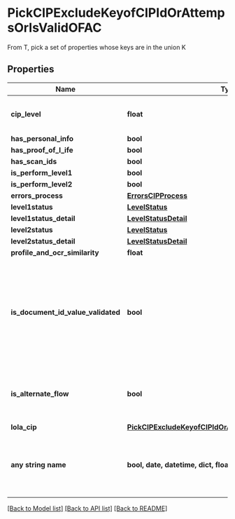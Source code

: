 # PickCIPExcludeKeyofCIPIdOrAttempsOrIsValidOFAC

From T, pick a set of properties whose keys are in the union K

## Properties
Name | Type | Description | Notes
------------ | ------------- | ------------- | -------------
**cip_level** | **float** | this will updated  from event queue | 
**has_personal_info** | **bool** |  | 
**has_proof_of_l_ife** | **bool** |  | 
**has_scan_ids** | **bool** |  | 
**is_perform_level1** | **bool** |  | 
**is_perform_level2** | **bool** |  | 
**errors_process** | [**ErrorsCIPProcess**](ErrorsCIPProcess.md) |  | 
**level1status** | [**LevelStatus**](LevelStatus.md) |  | 
**level1status_detail** | [**LevelStatusDetail**](LevelStatusDetail.md) |  | 
**level2status** | [**LevelStatus**](LevelStatus.md) |  | 
**level2status_detail** | [**LevelStatusDetail**](LevelStatusDetail.md) |  | 
**profile_and_ocr_similarity** | **float** |  | [optional] 
**is_document_id_value_validated** | **bool** | This will be used when the document id value will be validated. For example The Nufi&#39;s CURP validation | [optional] 
**is_alternate_flow** | **bool** | This is for knowing the specific cip has an alternate flow | [optional] 
**lola_cip** | [**PickCIPExcludeKeyofCIPIdOrAttempsOrIsValidOFACLolaCIP**](PickCIPExcludeKeyofCIPIdOrAttempsOrIsValidOFACLolaCIP.md) |  | [optional] 
**any string name** | **bool, date, datetime, dict, float, int, list, str, none_type** | any string name can be used but the value must be the correct type | [optional]

[[Back to Model list]](../README.md#documentation-for-models) [[Back to API list]](../README.md#documentation-for-api-endpoints) [[Back to README]](../README.md)


